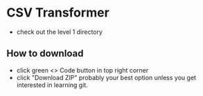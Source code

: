 # CSV Transformer

- check out the level 1 directory



## How to download
- click green \<\> Code button in top right corner
- click "Download ZIP" probably your best option unless you get interested in learning git.
